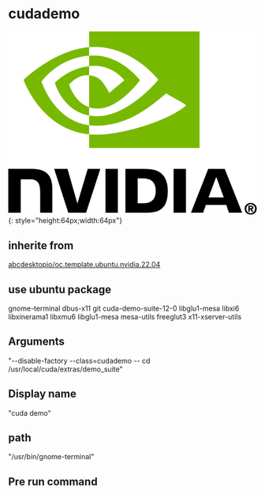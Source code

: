 # cudademo
![nvidia.svg](/applications/icons/nvidia.svg){: style="height:64px;width:64px"}
## inherite from
[abcdesktopio/oc.template.ubuntu.nvidia.22.04](abcdesktopio/oc.template.ubuntu.nvidia.22.04.md)
## use ubuntu package
gnome-terminal dbus-x11 git cuda-demo-suite-12-0 libglu1-mesa libxi6 libxinerama1 libxmu6 libglu1-mesa mesa-utils freeglut3 x11-xserver-utils
## Arguments
"--disable-factory  --class=cudademo -- cd /usr/local/cuda/extras/demo_suite"
## Display name
"cuda demo"
## path
"/usr/bin/gnome-terminal"
## Pre run command

```


```
